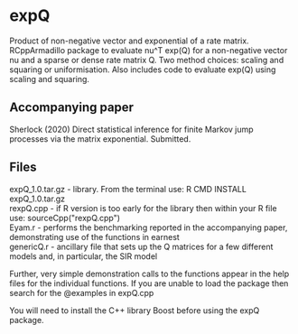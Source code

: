 # expQ
Product of non-negative vector and exponential of a rate matrix.
RCppArmadillo package to evaluate nu^T exp(Q) for a non-negative vector nu and a sparse or dense rate matrix Q.
Two method choices: scaling and squaring or uniformisation.
Also includes code to evaluate exp(Q) using scaling and squaring.
## Accompanying paper
Sherlock (2020) Direct statistical inference for finite Markov jump processes via the matrix exponential. Submitted.
## Files
expQ_1.0.tar.gz - library. From the terminal use: R CMD INSTALL expQ_1.0.tar.gz  
rexpQ.cpp - if R version is too early for the library then within your R file use: sourceCpp("rexpQ.cpp")  
Eyam.r - performs the benchmarking reported in the accompanying paper, demonstrating use of the functions in earnest  
genericQ.r - ancillary file that sets up the Q matrices for a few different models and, in particular, the SIR model  

Further, very simple demonstration calls to the functions appear in the help files for the individual functions. If you are unable to load the package then search for the @examples in expQ.cpp

You will need to install the C++ library Boost before using the expQ package.
